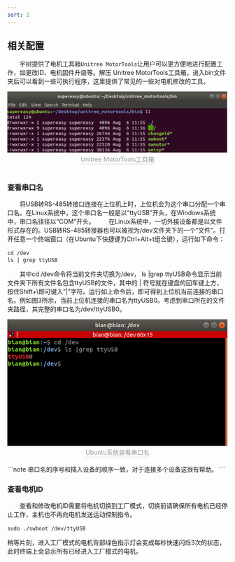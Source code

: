 ```yaml
---
sort: 2
---
```


## 相关配置
&emsp;&emsp;宇树提供了电机工具箱`Unitree MotorTools`让用户可以更方便地进行配置工作，如更改ID、电机固件升级等。解压 Unitree MotorTools工具箱，进入bin文件夹后可以看到一些可执行程序，这里提供了常见的一些对电机修改的工具。
<center>
<img src="./img/unitree_motortools.png" style="zoom:100%" alt=" 图片不见了。。。 "/>
<br>
<div style="color:orange; border-bottom: 0.1px solid #d9d9d9;
display: inline-block;
color: #999;
padding: 1px;">Unitree MotorTools工具箱</div>
</center>
<br>



### 查看串口名
&emsp;&emsp;将USB转RS-485转接口连接在上位机上时，上位机会为这个串口分配一个串口名。在Linux系统中，这个串口名一般是以“ttyUSB”开头，在Windows系统中，串口名往往以“COM”开头。
&emsp;&emsp;在Linux系统中，一切外接设备都是以文件形式存在的。USB转RS-485转接器也可以被视为/dev文件夹下的一个“文件”。打开任意一个终端窗口（在Ubuntu下快捷键为Ctrl+Alt+t组合键），运行如下命令：
```
cd /dev
ls | grep ttyUSB
```
&emsp;&emsp;其中cd /dev命令将当前文件夹切换为/dev， ls |grep ttyUSB命令显示当前文件夹下所有文件名包含ttyUSB的文件，其中的 | 符号就在键盘的回车键上方，按住Shift+\即可键入”|”字符。运行如上命令后，即可得到上位机当前连接的串口名。例如图3所示，当前上位机连接的串口名为ttyUSB0。考虑到串口所在的文件夹路径，其完整的串口名为/dev/ttyUSB0。
<center>
<img src="./img/check_SerialPort.png" style="zoom:100%" alt=" 图片不见了。。。 "/>
<br>
<div style="color:orange; border-bottom: 0.1px solid #d9d9d9;
display: inline-block;
color: #999;
padding: 1px;">Ubuntu系统查看串口名</div>
</center>
<br>
```note
串口名的序号和插入设备的顺序一致，对于连接多个设备这很有帮助。
```

### 查看电机ID
&emsp;&emsp;查看和修改电机ID需要将电机切换到工厂模式，切换前请确保所有电机已经停止工作，主机也不再向电机发送运动控制指令。
```
sudo ./swboot /dev/ttyUSB
```
稍等片刻，进入工厂模式的电机背部绿色指示灯会变成每秒快速闪烁3次的状态，此时终端上会显示所有已经进入工厂模式的电机。